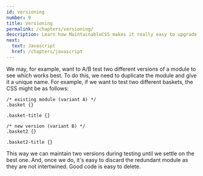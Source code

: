 ```yaml
---
id: versioning
number: 9
title: Versioning
permalink: /chapters/versioning/
description: Learn how MaintainableCSS makes it really easy to upgrade and AB test modules for rapidly evolving websites.
next:
  text: Javascript
  href: /chapters/javascript
---
```


We may, for example, want to A/B test two different versions of a module to see which works best. To do this, we need to duplicate the module and give it a unique name. For example, if we want to test two different baskets, the CSS might be as follows:

	/* existing module (variant A) */
	.basket {}

	.basket-title {}

	/* new version (variant B) */
	.basket2 {}

	.basket2-title {}

This way we can maintain two versions during testing until we settle on the best one. And, once we do, it's easy to discard the redundant module as they are not intertwined. Good code is easy to delete.